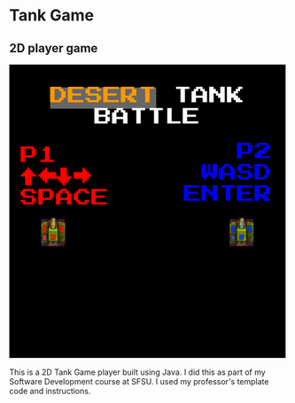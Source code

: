 # Tank Game

## 2D player game

![start game](src/resources/images/menus/start.png)

This is a 2D Tank Game player built using Java. I did this as part of my Software Development course at SFSU. I used my professor's template code and instructions. 

